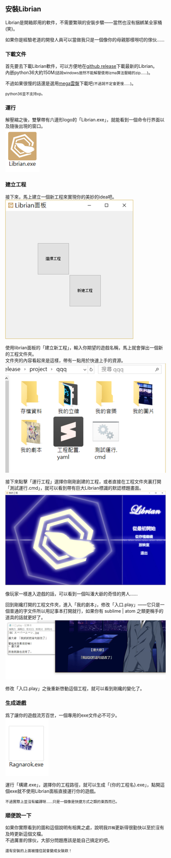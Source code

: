 ## 安裝Librian

Librian是開箱即用的軟件，不需要繁瑣的安裝步驟——當然也沒有捆綁某全家桶(笑)。

如果你是經驗老道的開發人員可以當做我只是一個像你的母親那樣嘮叨的傢伙……

### 下載文件

首先要去下載Librian軟件，可以方便地在[github release](https://github.com/RimoChan/Librian/releases)下載最新的Librian。   
內嵌python36大約150M<small>(話說windows居然不能解壓使用lzma算法壓縮的zip……)</small>。

不過如果很慢的話還是選用[mega雲盤](https://mega.nz/#!kOA0HSzL!vU6QlehouSQdavc9qKYdPS65iYDwtPuGHFeZDdMu0eg)下載吧<small>(不過說不定會更慢……)</small>。   

<small>python36並不支持xp。</small>

### 運行

解壓縮之後，雙擊帶有六邊形logo的「Librian.exe」，就能看到一個命令行界面以及隨後出現的窗口。   
![](Librian.png)

### 建立工程

接下來，馬上建立一個新工程來實現你的美妙的idea吧。   
![](Librian面板.png)

使用librian面板的「建立新工程」，輸入你期望的遊戲名稱，馬上就會彈出一個新的工程文件夾。   
文件夾的內容看起來是這樣，帶有一點用於快速上手的資源。   
![](文件夾內容.png)

接下來點擊「運行工程」選擇你剛剛創建的工程，或者直接在工程文件夾裏打開「測試運行.cmd」，就可以看到帶有巨大Librian標識的默認標題畫面。   
![](t.jpg)

像玩家一樣進入遊戲的話，可以看到一個叫潘大爺的奇怪的男人……   

回到剛纔打開的工程文件夾，進入「我的劇本」，修改「入口.play」——它只是一個普通的字文件所以用記事本打開就行，如果你有 sublime | atom 之類更稱手的道具的話就更好了。   
![](改.jpg)

修改「入口.play」之後重新啓動這個工程，就可以看到剛纔的變化了。

### 生成遊戲

爲了讓你的遊戲流芳百世，一個專用的exe文件必不可少。   
![](R.jpg)

運行「構建.exe」，選擇你的工程路徑，就可以生成「{你的工程名}.exe」，點開這個exe就不使用Librian面板直接運行你的遊戲。

<small>
不過實際上並沒有編譯呀……只是一個像是快捷方式之類的東西而已。
</small>

### 順便說一下

如果你實際看到的圖和這個說明有相異之處，說明我<small>詐稱</small>更新得很勤快以至於沒有及時更新這個文檔。   
不過厲害的傢伙，大部分問題應該是能自己搞定的吧。

<small>
還有安裝的上面被擋住就會變成女裝欸！
</small>